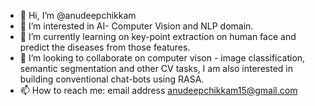 - 👋 Hi, I’m @anudeepchikkam
- 👀 I’m interested in AI- Computer Vision and NLP domain.
- 🌱 I’m currently learning on key-point extraction on human face and predict the diseases from those features. 
- 💞️ I’m looking to collaborate on computer vison - image classification, semantic segmentation and other CV tasks, I am also interested in building conventional chat-bots using RASA.
- 📫 How to reach me: email address anudeepchikkam15@gmail.com

<!---
anudeepchikkam/anudeepchikkam is a ✨ special ✨ repository because its `README.md` (this file) appears on your GitHub profile.
You can click the Preview link to take a look at your changes.
--->
